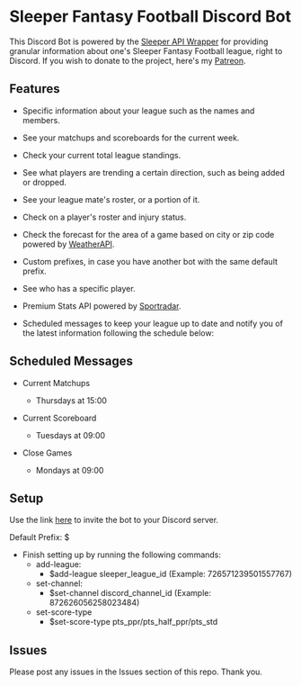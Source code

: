 # Sleeper Fantasy Football Discord Bot

This Discord Bot is powered by the [Sleeper API Wrapper](https://github.com/SwapnikKatkoori/sleeper-api-wrapper) for providing granular information about one's Sleeper Fantasy Football league, right to Discord. If you wish to donate to the project, here's my [Patreon](https://www.patreon.com/stonemasons).


## Features

* Specific information about your league such as the names and members.

* See your matchups and scoreboards for the current week.

* Check your current total league standings.

* See what players are trending a certain direction, such as being added or dropped.

* See your league mate's roster, or a portion of it.

* Check on a player's roster and injury status.

* Check the forecast for the area of a game based on city or zip code powered by [WeatherAPI](https://www.weatherapi.com/).

* Custom prefixes, in case you have another bot with the same default prefix.

* See who has a specific player.

* Premium Stats API powered by [Sportradar](https://www.sportradar.com/).

* Scheduled messages to keep your league up to date and notify you of the latest information following the schedule below:


## Scheduled Messages

* Current Matchups
    * Thursdays at 15:00

* Current Scoreboard
    * Tuesdays at 09:00

* Close Games
    * Mondays at 09:00


## Setup

Use the link [here](https://discord.com/api/oauth2/authorize?client_id=871087848311382086&permissions=122340240631&scope=bot) to invite the bot to your Discord server.

Default Prefix: $

* Finish setting up by running the following commands:
    * add-league:
        * $add-league sleeper_league_id (Example: 726571239501557767)
    * set-channel:
        * $set-channel discord_channel_id (Example: 872626056258023484)
    * set-score-type
        * $set-score-type pts_ppr/pts_half_ppr/pts_std


## Issues

Please post any issues in the Issues section of this repo. Thank you.